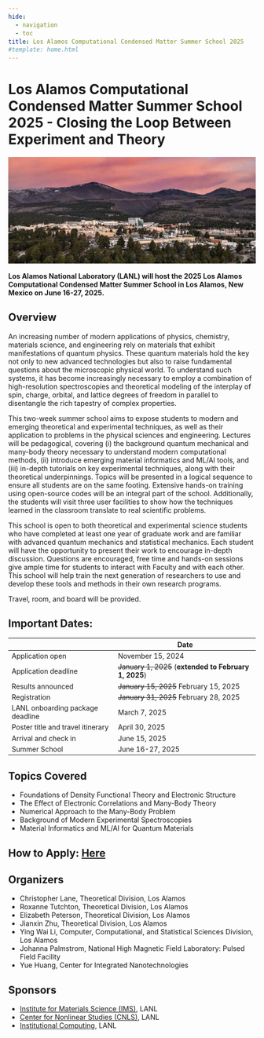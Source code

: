 ```yaml
---
hide:
  - navigation
  - toc
title: Los Alamos Computational Condensed Matter Summer School 2025
#template: home.html
---
```


# Los Alamos Computational Condensed Matter Summer School 2025 - Closing the Loop Between Experiment and Theory

<p align="center">
  <img src="assets/images/background.jpg" />
</p>

**Los Alamos National Laboratory (LANL) will host the 2025 Los Alamos Computational Condensed Matter Summer School in Los Alamos, New Mexico on June 16-27, 2025.**

<!--The 2025 Los Alamos Computational Condensed Matter Summer School will expose students to modern and emerging theoretical, computational, and experimental techniques, and gain hands-on training in applying these approaches to current problems in the physical sciences and engineering.-->

## Overview
An increasing number of modern applications of physics, chemistry, materials science, and engineering rely on materials that exhibit manifestations of quantum physics. These quantum materials hold the key not only to new advanced technologies but also to raise fundamental questions about the microscopic physical world. To understand such systems, it has become increasingly necessary to employ a combination of high-resolution spectroscopies and theoretical modeling of the interplay of spin, charge, orbital, and lattice degrees of freedom in parallel to disentangle the rich tapestry of complex properties. 

This two-week summer school aims to expose students to modern and emerging theoretical and experimental techniques, as well as their application to problems in the physical sciences and engineering. Lectures will be pedagogical, covering (i) the background quantum mechanical and many-body theory necessary to understand modern computational methods, (ii) introduce emerging material informatics and ML/AI tools, and (iii) in-depth tutorials on key experimental techniques, along with their theoretical underpinnings. Topics will be presented in a logical sequence to ensure all students are on the same footing. Extensive hands-on training using open-source codes will be an integral part of the school. Additionally, the students will visit three user facilities to show how the techniques learned in the classroom translate to real scientific problems. 

This school is open to both theoretical and experimental science students who have completed at least one year of graduate work and are familiar with advanced quantum mechanics and statistical mechanics. Each student will have the opportunity to present their work to encourage in-depth discussion. Questions are encouraged, free time and hands-on sessions give ample time for students to interact with Faculty and with each other. This school will help train the next generation of researchers to use and develop these tools and methods in their own research programs. 

Travel, room, and board will be provided.

## Important Dates:
|       | Date |
|-------|------|
| Application open | November 15, 2024 |
| Application deadline | <s>January 1, 2025</s> (**extended to February 1, 2025**)|
| Results announced | <s>January 15, 2025</s> February 15, 2025 |
| Registration | <s>January 31, 2025</s> February 28, 2025 |
| LANL onboarding package deadline | March 7, 2025 |
| Poster title and travel itinerary | April 30, 2025 |
| Arrival and check in | June 15, 2025 |
| Summer School | June 16-27, 2025 |


## Topics Covered
* Foundations of Density Functional Theory and Electronic Structure
* The Effect of Electronic Correlations and Many-Body Theory
* Numerical Approach to the Many-Body Problem
* Background of Modern Experimental Spectroscopies
* Material Informatics and ML/AI for Quantum Materials


## How to Apply: [Here](apply.md)


## Organizers
* Christopher Lane, Theoretical Division, Los Alamos
* Roxanne Tutchton, Theoretical Division, Los Alamos
* Elizabeth Peterson, Theoretical Division, Los Alamos
* Jianxin Zhu, Theoretical Division, Los Alamos
* Ying Wai Li, Computer, Computational, and Statistical Sciences Division, Los Alamos
* Johanna Palmstrom, National High Magnetic Field Laboratory: Pulsed Field Facility
* Yue Huang, Center for Integrated Nanotechnologies



## Sponsors
* [Institute for Materials Science (IMS)](https://collaboration.lanl.gov/nsec/institute-for-materials-science/), LANL
* [Center for Nonlinear Studies (CNLS)](https://cnls.lanl.gov/External/), LANL
* [Institutional Computing](https://www.lanl.gov/org/ddste/aldsc/hpc/index.php), LANL
<!--
* Institute for Complex Adaptive Matter (ICAM)
* Information Science and Technology Institute (ISTI), LANL
-->

